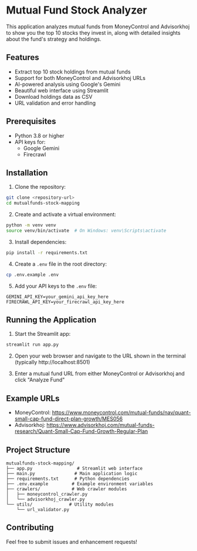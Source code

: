 # Mutual Fund Stock Analyzer

This application analyzes mutual funds from MoneyControl and Advisorkhoj to show you the top 10 stocks they invest in, along with detailed insights about the fund's strategy and holdings.

## Features

- Extract top 10 stock holdings from mutual funds
- Support for both MoneyControl and Advisorkhoj URLs
- AI-powered analysis using Google's Gemini
- Beautiful web interface using Streamlit
- Download holdings data as CSV
- URL validation and error handling

## Prerequisites

- Python 3.8 or higher
- API keys for:
  - Google Gemini
  - Firecrawl

## Installation

1. Clone the repository:
```bash
git clone <repository-url>
cd mutualfunds-stock-mapping
```

2. Create and activate a virtual environment:
```bash
python -m venv venv
source venv/bin/activate  # On Windows: venv\Scripts\activate
```

3. Install dependencies:
```bash
pip install -r requirements.txt
```

4. Create a `.env` file in the root directory:
```bash
cp .env.example .env
```

5. Add your API keys to the `.env` file:
```
GEMINI_API_KEY=your_gemini_api_key_here
FIRECRAWL_API_KEY=your_firecrawl_api_key_here
```

## Running the Application

1. Start the Streamlit app:
```bash
streamlit run app.py
```

2. Open your web browser and navigate to the URL shown in the terminal (typically http://localhost:8501)

3. Enter a mutual fund URL from either MoneyControl or Advisorkhoj and click "Analyze Fund"

## Example URLs

- MoneyControl: https://www.moneycontrol.com/mutual-funds/nav/quant-small-cap-fund-direct-plan-growth/MES056
- Advisorkhoj: https://www.advisorkhoj.com/mutual-funds-research/Quant-Small-Cap-Fund-Growth-Regular-Plan

## Project Structure

```
mutualfunds-stock-mapping/
├── app.py                 # Streamlit web interface
├── main.py               # Main application logic
├── requirements.txt      # Python dependencies
├── .env.example         # Example environment variables
├── crawlers/            # Web crawler modules
│   ├── moneycontrol_crawler.py
│   └── advisorkhoj_crawler.py
└── utils/              # Utility modules
    └── url_validator.py
```

## Contributing

Feel free to submit issues and enhancement requests! 
